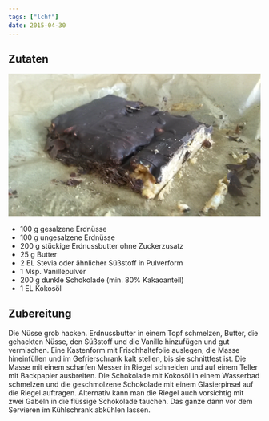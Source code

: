 ```yaml
---
tags: ["lchf"]
date: 2015-04-30
---
```


## Zutaten
![](/uploads/low-carb-snickers.jpg)

- 100 g     gesalzene Erdnüsse
- 100 g     ungesalzene Erdnüsse
- 200 g     stückige Erdnussbutter ohne Zuckerzusatz
- 25 g      Butter
- 2 EL      Stevia oder ähnlicher Süßstoff in Pulverform
- 1 Msp.    Vanillepulver
- 200 g     dunkle Schokolade (min. 80% Kakaoanteil)
- 1 EL      Kokosöl

## Zubereitung
Die Nüsse grob hacken. Erdnussbutter in einem Topf schmelzen, Butter, die gehackten Nüsse, den Süßstoff und die Vanille hinzufügen und gut vermischen.
Eine Kastenform mit Frischhaltefolie auslegen, die Masse hineinfüllen und im Gefrierschrank kalt stellen, bis sie schnittfest ist. Die Masse mit einem scharfen Messer in Riegel schneiden und auf einem Teller mit Backpapier ausbreiten.
Die Schokolade mit Kokosöl in einem Wasserbad schmelzen und die geschmolzene Schokolade mit einem Glasierpinsel auf die Riegel auftragen. Alternativ kann man die Riegel auch vorsichtig mit zwei Gabeln in die flüssige Schokolade tauchen.
Das ganze dann vor dem Servieren im Kühlschrank abkühlen lassen.
